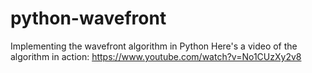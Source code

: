 python-wavefront
================

Implementing the wavefront algorithm in Python
Here's a video of the algorithm in action: https://www.youtube.com/watch?v=No1CUzXy2v8

